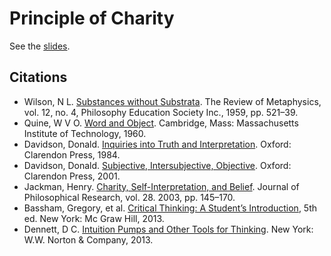 # Principle of Charity

See the [slides][].

[slides]: https://spl.github.io/philosophical-notes/charity/

## Citations

* Wilson, N L. [Substances without
  Substrata][wilson-1]. The Review of Metaphysics,
  vol. 12, no. 4, Philosophy Education Society Inc., 1959, pp. 521–39.
* Quine, W V O. [Word and Object][quine-1]. Cambridge, Mass: Massachusetts
  Institute of Technology, 1960.
* Davidson, Donald. [Inquiries into Truth and Interpretation][davidson-1].
  Oxford: Clarendon Press, 1984.
* Davidson, Donald. [Subjective, Intersubjective, Objective][davidson-2].
  Oxford: Clarendon Press, 2001.
* Jackman, Henry. [Charity, Self-Interpretation, and Belief][jackman-1]. Journal
  of Philosophical Research, vol. 28. 2003, pp. 145–170.
* Bassham, Gregory, et al. [Critical Thinking: A Student’s
  Introduction][bassham-1], 5th ed. New York: Mc Graw Hill, 2013.
* Dennett, D C. [Intuition Pumps and Other Tools for Thinking][dennett-1]. New
  York: W.W. Norton &amp; Company, 2013.

[bassham-1]: http://www.worldcat.org/oclc/934715374
[davidson-1]: http://www.worldcat.org/oclc/906338666
[davidson-2]: http://www.worldcat.org/oclc/57570182
[dennett-1]: http://www.worldcat.org/oclc/901352856
[jackman-1]: https://www.yorku.ca/hjackman/papers/charity.pdf
[quine-1]: http://www.worldcat.org/oclc/47009643
[wilson-1]: http://www.jstor.org/stable/20123725

<!--

## Disclaimer

* I am not an expert.
* The wording is informal and may, at times, not clearly distinguish related
  ideas.

## People

* Quine
* Donald Davidson

## Concepts

* Reconstructing arguments
* Make the argument as strong as possible
* Ignore the ad hominem

## Cons

* May not suit one's natural disposition or irrationality
* May put extra burden on the charitable person
* May lead one to over assume rationality, e.g. in children or people with conditions or just not focused
* May require one to adjust their argumentative goal

## What skills or attributes are needed for implementing the principle of charity?

* Empathy
* Humility
* Imagination
* Practice

## Related

* Critical thinking
* Argumentation

## Sources

* [Ethics Explainer: The principle of charity][ethic-explainer]:
  - arguments should be about learning truth and not winning
  - basic idea of charity is thinking well of people: assume rationality and
    intelligence, not advancing stupid or illogical ideas
  - almost everyone takes shortcuts when making arguments
  - advantages to principle of charity:
    1. showing respect to interlocutor
    2. exercise empathy and imagination
  - principle of charity does not imply tolerating the intolerable: after
    argument reconstruction, one responds
  - extreme opposite of charity is intentional misrepresentation, the straw man,
    which is a logical fallacy

* [Principle of Charity Lecture][charity-lecture]:
  - Why?
    1. It is generally the decent thing to do, especially in a dialogue.
    2. It helps keep us a dialogue on a rational track.
    3. It will help us avoid the common fallacy know as straw man.
    4. When you evaluate the most charitable interpretation of someone's
       argument and can still show that it is weak or fallacious, you have made
       a more effective criticism of the argument than if you were criticizing
       an uncharitable version of the argument.

* Critical Thinking: A Student's Introduction (5th ed.):
  - The Principle of Charity (p. 44): When interpreting an unclear passage,
    always give the speaker or writer the benefit of the doubt. Never attribute
    to an arguer a _weaker_ argument when the evidence reasonably permits us to
    attribute to him or her a _stronger_ one. And never interpret a passage as a
    _bad argument_ when the evidence reasonably permits us to interpret it as
    _not an argument at all_.
  - The Principle of Charity Test (p. 59): The principle of charity serves two
    important goals in critical thinking. First, it fosters goodwill and mutual
    understanding in argument by demanding that we treat the arguments of others
    with the same generous and respectful spirit that we would like others to
    treat our own arguments. Even more important, it promotes the discovery of
    truth by insisting that we confront arguments that we ourselves admit to be
    the strongest and most plausible versions of those arguments.
  - (p. 60): A word of caution, however: _The principle of charity should never
    be used to reinterpret bad arguments as good ones._ The principle of charity
    is a principle of interpretation, not a principle of argument repair. Its
    basic purpose, like that of the other three tests, is to help us decide what
    arguments are actually being offered, not to replace bad arguments with ones
    we think are better. Thus, the principle should be used only when there is
    genuine uncertainty about how an argument should be interpreted. It should
    not be used when it is clear what argument has actually been put forward.
  - Finding Missing Premises and Conclusions (p. 180):
    - In real life, people often leave parts of their arguments unstated.
    - There are two basic rules in filling in missing steps:
      1. _Faithfully interpret the arguer’s intentions._ The most important rule
         in filling in missing premises and conclusions is to be as accurate as
         possible in interpreting an arguer’s intent. A missing premise or
         conclusion is a genuine part of an argument only if it was implicitly
         understood to be part of the argument by the arguer himself.
         Consequently, we should always try to fill in a missing step in an
         argument in a way that the arguer himself would recognize as expressing
         his own thought. One way to determine this is to ask _what else the
         arguer must assume — that he does not say — to reach his conclusion_.
         All assumptions you add to the argument must be consistent with
         everything the arguer says.
      2. _Be charitable._ Sometimes it is difficult or impossible to know what
         unstated premise or conclusion an arguer had implicitly in mind. In
         such cases, the principle of charity requires that we interpret the
         argument as generously as possible. In general, this means that we
         should search for a way of completing the argument that (1) is a
         plausible way of interpreting the arguer’s uncertain intent and (2)
         makes the argument as good an argument as it can be. Such judgments
         require practice and skill. But you’ll seldom be far off the mark if
         you remember this simple golden rule: _Be as generous in inter- preting
         other people’s incompletely stated arguments as you would like them to
         be in interpreting your own._

[ethic-explainer]: https://ethics.org.au/ethics-explainer-the-principle-of-charity/
[charity-lecture]: https://www.youtube.com/watch?v=Fyr67vd4VH8

-->

